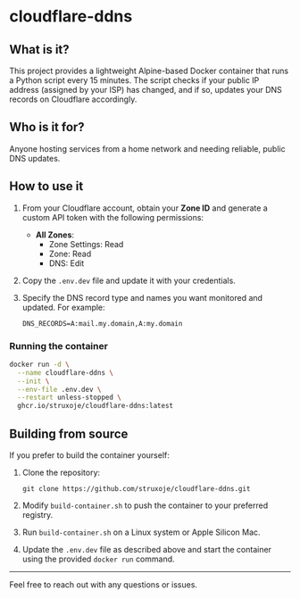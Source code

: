 # cloudflare-ddns

## What is it?

This project provides a lightweight Alpine-based Docker container that runs a Python script every 15 minutes. The script checks if your public IP address (assigned by your ISP) has changed, and if so, updates your DNS records on Cloudflare accordingly.

## Who is it for?

Anyone hosting services from a home network and needing reliable, public DNS updates.

## How to use it

1. From your Cloudflare account, obtain your **Zone ID** and generate a custom API token with the following permissions:
   - **All Zones**:
     - Zone Settings: Read
     - Zone: Read
     - DNS: Edit

2. Copy the `.env.dev` file and update it with your credentials.

3. Specify the DNS record type and names you want monitored and updated. For example:

   ```
   DNS_RECORDS=A:mail.my.domain,A:my.domain
   ```

### Running the container

```bash
docker run -d \
  --name cloudflare-ddns \
  --init \
  --env-file .env.dev \
  --restart unless-stopped \
  ghcr.io/struxoje/cloudflare-ddns:latest
```

## Building from source

If you prefer to build the container yourself:

1. Clone the repository:

   ```
   git clone https://github.com/struxoje/cloudflare-ddns.git
   ```

2. Modify `build-container.sh` to push the container to your preferred registry.

3. Run `build-container.sh` on a Linux system or Apple Silicon Mac.

4. Update the `.env.dev` file as described above and start the container using the provided `docker run` command.

---

Feel free to reach out with any questions or issues.